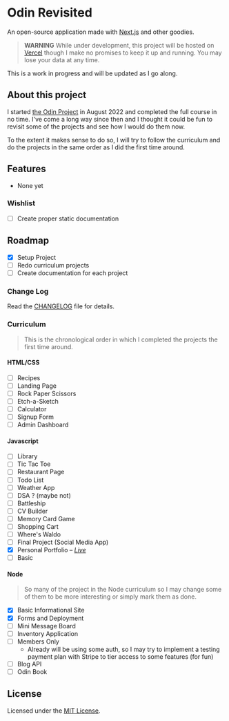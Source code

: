 # Odin Revisited

An open-source application made with [Next.js](https://nextjs.org/) and other goodies.

> **WARNING** 
> While under development, this project will be hosted on [Vercel](https://vercel.com/) though I make no promises to keep it up and running. You may lose your data at any time.

This is a work in progress and will be updated as I go along.

## About this project

I started [the Odin Project](https://www.theodinproject.com/) in August 2022 and completed the full course in no time.
I've come a long way since then and I thought it could be fun to revisit some of the projects and see how I would do them now.

To the extent it makes sense to do so, I will try to follow the curriculum and do the projects in the same order as I did the first time around.

## Features
- None yet

### Wishlist
- [ ] Create proper static documentation 

## Roadmap

- [x] Setup Project
- [ ] Redo curriculum projects
- [ ] Create documentation for each project

### Change Log

Read the [CHANGELOG](CHANGELOG.md) file for details.

### Curriculum

> This is the chronological order in which I completed the projects the first time around.

#### HTML/CSS

- [ ] Recipes
- [ ] Landing Page
- [ ] Rock Paper Scissors
- [ ] Etch-a-Sketch
- [ ] Calculator
- [ ] Signup Form
- [ ] Admin Dashboard

#### Javascript

- [ ] Library
- [ ] Tic Tac Toe
- [ ] Restaurant Page
- [ ] Todo List
- [ ] Weather App
- [ ] DSA ? (maybe not)
- [ ] Battleship
- [ ] CV Builder
- [ ] Memory Card Game
- [ ] Shopping Cart
- [ ] Where's Waldo
- [ ] Final Project (Social Media App)
- [x] Personal Portfolio – [*Live*](https://www.hjartlandd.dev/)
- [ ] Basic

#### Node

>So many of the project in the Node curriculum so I may change some of them to be more interesting or simply mark them as done.

- [x] Basic Informational Site 
- [x] Forms and Deployment
- [ ] Mini Message Board
- [ ] Inventory Application
- [ ] Members Only
  - Already will be using some auth, so I may try to implement a testing payment plan with Stripe to tier access to some features (for fun)
- [ ] Blog API
- [ ] Odin Book

## License
Licensed under the [MIT License](LICENSE.md).
